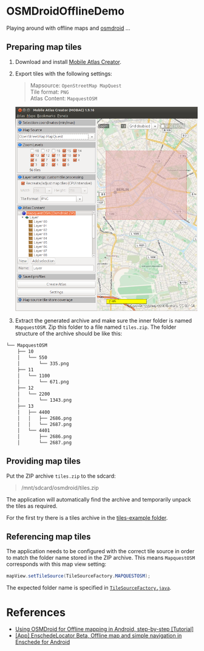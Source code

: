 # OSMDroidOfflineDemo

Playing around with offline maps and [osmdroid][osmdroid] ...

## Preparing map tiles

1. Download and install [Mobile Atlas Creator][mobac].
2. Export tiles with the following settings:

    > Mapsource: `OpenStreetMap MapQuest`  
    > Tile format: `PNG`  
    > Atlas Content: `MapquestOSM`

    ![Mobile Atlas Creator](gfx/MobileAtlasCreator.png "Mobile Atlas Creator")

3. Extract the generated archive and make sure the inner folder is named `MapquestOSM`. Zip this folder to a file named `tiles.zip`. The folder structure of the archive should be like this:

  ```
  └── MapquestOSM
      ├── 10
      │   └── 550
      │       └── 335.png
      ├── 11
      │   └── 1100
      │       └── 671.png
      ├── 12
      │   └── 2200
      │       └── 1343.png
      ├── 13
      │   ├── 4400
      │   │   ├── 2686.png
      │   │   └── 2687.png
      │   └── 4401
      │       ├── 2686.png
      │       └── 2687.png
  ```


## Providing map tiles

Put the ZIP archive `tiles.zip` to the sdcard:

> /mnt/sdcard/osmdroid/tiles.zip

The application will automatically find the archive and temporarily unpack the tiles as required.

For the first try there is a tiles archive in the [tiles-example folder](/tiles-example/).

## Referencing map tiles

The application needs to be configured with the correct tile source in order to match the folder name stored in the ZIP archive. This means `MapquestOSM` corresponds with this map view setting:

```java
mapView.setTileSource(TileSourceFactory.MAPQUESTOSM);
```

The expected folder name is specified in [`TileSourceFactory.java`][TileSourceFactory].


# References

* [Using OSMDroid for Offline mapping in Android, step-by-step [Tutorial]][hackseth-using-osmdroid]
* [[App] EnschedeLocator Beta, Offline map and simple navigation in Enschede for Android][enschede-locator]

[osmdroid]: https://github.com/osmdroid/osmdroid
[mobac]: http://mobac.sourceforge.net
[TileSourceFactory]: https://github.com/osmdroid/osmdroid/blob/osmdroid-parent-4.1/osmdroid-android/src/main/java/org/osmdroid/tileprovider/tilesource/TileSourceFactory.java#L104
[hackseth-using-osmdroid]: http://www.haakseth.com/?p=30
[enschede-locator]: http://www.haakseth.com/?p=64
